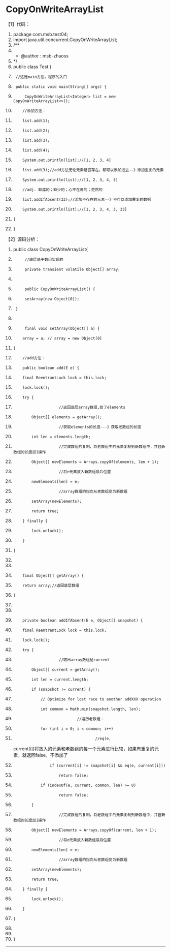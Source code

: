 ﻿
# CopyOnWriteArrayList






【1】代码： 




1.  package com.msb.test04;
2.  import java.util.concurrent.CopyOnWriteArrayList;
3.  /**
4.   * @author : msb-zhaoss
5.   */
6.  public class Test {
7.      //这是main方法，程序的入口
8.      public static void main(String[] args) {
9.          CopyOnWriteArrayList<Integer> list = new CopyOnWriteArrayList<>();
10.         //添加方法：
11.         list.add(1);
12.         list.add(2);
13.         list.add(3);
14.         list.add(4);
15.         System.out.println(list);//[1, 2, 3, 4]
16.         list.add(3);//add方法无论元素是否存在，都可以添加进去--》添加重复的元素
17.         System.out.println(list);//[1, 2, 3, 4, 3]
18.         //adj. 缺席的；缺少的；心不在焉的；茫然的
19.         list.addIfAbsent(33);//添加不存在的元素--》不可以添加重复的数据
20.         System.out.println(list);//[1, 2, 3, 4, 3, 33]
21.     }
22. }

 

【2】源码分析： 







1.  public class CopyOnWriteArrayList<E>{
2.          //底层基于数组实现的
3.          private transient volatile Object[] array;
4.          
5.          public CopyOnWriteArrayList() {
6.          setArray(new Object[0]);
7.      }
8.          
9.          final void setArray(Object[] a) {
10.         array = a; // array = new Object[0]
11.     }
12.         //add方法：
13.         public boolean add(E e) {
14.         final ReentrantLock lock = this.lock;
15.         lock.lock();
16.         try {
17.                         //返回底层array数组,给了elements
18.             Object[] elements = getArray();
19.                         //获取elements的长度---》获取老数组的长度
20.             int len = elements.length;
21.                         //完成数组的复制，将老数组中的元素复制到新数组中，并且新数组的长度加1操作
22.             Object[] newElements = Arrays.copyOf(elements, len + 1);
23.                         //将e元素放入新数组最后位置
24.             newElements[len] = e;
25.                         //array数组的指向从老数组变为新数组
26.             setArray(newElements);
27.             return true;
28.         } finally {
29.             lock.unlock();
30.         }
31.     }
32.         
33.         
34.         final Object[] getArray() {
35.         return array;//返回底层数组
36.     }
37.         
38.         
39.         private boolean addIfAbsent(E e, Object[] snapshot) {
40.         final ReentrantLock lock = this.lock;
41.         lock.lock();
42.         try {
43.                         //取出array数组给current
44.             Object[] current = getArray();
45.             int len = current.length;
46.             if (snapshot != current) {
47.                 // Optimize for lost race to another addXXX operation
48.                 int common = Math.min(snapshot.length, len);
49.                                 //遍历老数组：
50.                 for (int i = 0; i < common; i++)
51.                                         //eq(e,
    current[i])将放入的元素和老数组的每一个元素进行比较，如果有重复的元素，就返回false，不添加了
52.                     if (current[i] != snapshot[i] && eq(e, current[i]))
53.                         return false;
54.                 if (indexOf(e, current, common, len) >= 0)
55.                         return false;
56.             }
57.                         //完成数组的复制，将老数组中的元素复制到新数组中，并且新数组的长度加1操作
58.             Object[] newElements = Arrays.copyOf(current, len + 1);
59.                         //将e元素放入新数组最后位置
60.             newElements[len] = e;
61.                         //array数组的指向从老数组变为新数组
62.             setArray(newElements);
63.             return true;
64.         } finally {
65.             lock.unlock();
66.         }
67.     }
68.         
69.         
70. } 


















------------------------------------------------------------

